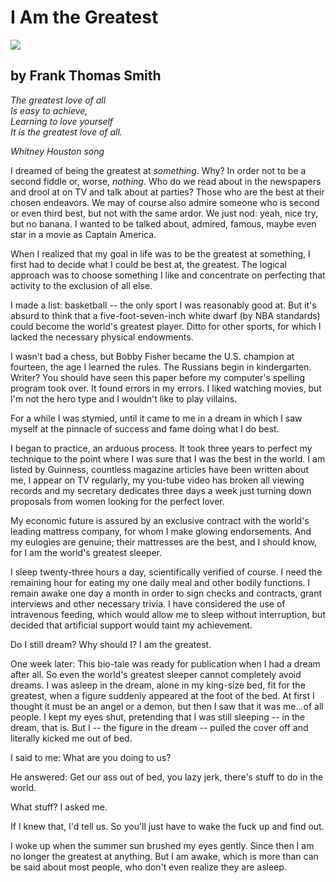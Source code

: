 # I Am the Greatest

![](valentine.jpg)

## by Frank Thomas Smith

*The greatest love of all\
Is easy to achieve,\
Learning to love yourself\
It is the greatest love of all.*

*Whitney Houston song*

I dreamed of being the greatest at
*something*. Why? In order not to
be a second fiddle or, worse,
*nothing*. Who do we read about
in the newspapers and drool at on TV and talk about at parties?
Those who are the best at their chosen endeavors. We may of course
also admire someone who is second or even third best, but not with
the same ardor. We just nod: yeah, nice try, but no banana. I
wanted to be talked about, admired, famous, maybe even star in a
movie as Captain America.

When I realized that my goal in life was to be the greatest at
something, I first had to decide what I could be best at, the
greatest. The logical approach was to choose something I like and
concentrate on perfecting that activity to the exclusion of all
else.

I made a list: basketball -- the only sport I was reasonably good
at. But it\'s absurd to think that a five-foot-seven-inch white
dwarf (by NBA standards) could become the world\'s greatest
player. Ditto for other sports, for which I lacked the necessary
physical endowments.

I wasn\'t bad a chess, but Bobby Fisher became the U.S. champion
at fourteen, the age I learned the rules. The Russians begin in
kindergarten. Writer? You should have seen this paper before my
computer\'s spelling program took over. It found errors in my
errors. I liked watching movies, but I\'m not the hero type and I
wouldn\'t like to play villains.

For a while I was stymied, until it came to me in a dream in
which I saw myself at the pinnacle of success and fame doing what
I do best.

I began to practice, an arduous process. It took three years to
perfect my technique to the point where I was sure that I was the
best in the world. I am listed by Guinness, countless magazine
articles have been written about me, I appear on TV regularly, my
you-tube video has broken all viewing records and my secretary
dedicates three days a week just turning down proposals from women
looking for the perfect lover.

My economic future is assured by an exclusive contract with the
world\'s leading mattress company, for whom I make glowing
endorsements. And my eulogies are genuine; their mattresses are
the best, and I should know, for I am the world\'s greatest
sleeper.

I sleep twenty-three hours a day, scientifically verified of
course. I need the remaining hour for eating my one daily meal and
other bodily functions. I remain awake one day a month in order to
sign checks and contracts, grant interviews and other necessary
trivia. I have considered the use of intravenous feeding, which
would allow me to sleep without interruption, but decided that
artificial support would taint my achievement.

Do I still dream? Why should I? I am the greatest.

One week later: This bio-tale was ready for publication when I had
a dream after all. So even the world's greatest sleeper cannot
completely avoid dreams. I was asleep in the dream, alone in my
king-size bed, fit for the greatest, when a figure suddenly
appeared at the foot of the bed. At first I thought it must be an
angel or a demon, but then I saw that it was me...of all people. I
kept my eyes shut, pretending that I was still sleeping -- in the
dream, that is. But I -- the figure in the dream -- pulled the
cover off and literally kicked me out of bed.

I said to me: What are you doing to us?

He answered: Get our ass out of bed, you lazy jerk, there's stuff
to do in the world.

What stuff? I asked me.

If I knew that, I'd tell us. So you'll just have to wake the fuck
up and find out.

I woke up when the summer sun brushed my eyes gently. Since then I
am no longer the greatest at anything. But I am awake, which is
more than can be said about most people, who don't even realize
they are asleep. 


